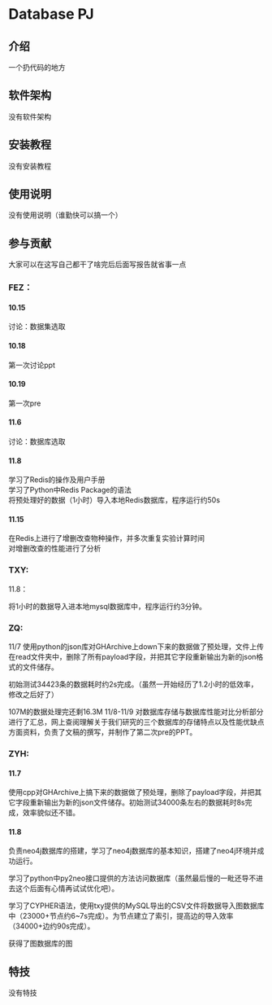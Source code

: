 # Database PJ

## 介绍
一个扔代码的地方

## 软件架构
没有软件架构

## 安装教程
没有安装教程

## 使用说明
没有使用说明（谁勤快可以搞一个）

## 参与贡献
大家可以在这写自己都干了啥完后后面写报告就省事一点

### FEZ：
#### 10.15
讨论：数据集选取
#### 10.18
第一次讨论ppt
#### 10.19
第一次pre
#### 11.6
讨论：数据库选取
#### 11.8
学习了Redis的操作及用户手册  
学习了Python中Redis Package的语法  
将预处理好的数据（1小时）导入本地Redis数据库，程序运行约50s
#### 11.15
在Redis上进行了增删改查物种操作，并多次重复实验计算时间  
对增删改查的性能进行了分析

### TXY:

11.8：

将1小时的数据导入进本地mysql数据库中，程序运行约3分钟。

### ZQ:
11/7 使用python的json库对GHArchive上down下来的数据做了预处理，文件上传在read文件夹中，删除了所有payload字段，并把其它字段重新输出为新的json格式的文件储存。

初始测试34423条的数据耗时约2s完成。（虽然一开始经历了1.2小时的低效率，修改之后好了）

107M的数据处理完还剩16.3M
11/8-11/9 对数据库存储与数据库性能对比分析部分进行了汇总，网上查阅理解关于我们研究的三个数据库的存储特点以及性能优缺点方面资料，负责了文稿的撰写，并制作了第二次pre的PPT。

### ZYH:

#### 11.7 
使用cpp对GHArchive上搞下来的数据做了预处理，删除了payload字段，并把其它字段重新输出为新的json文件储存。初始测试34000条左右的数据耗时8s完成，效率貌似还不错。

#### 11.8 
负责neo4j数据库的搭建，学习了neo4j数据库的基本知识，搭建了neo4j环境并成功运行。

学习了python中py2neo接口提供的方法访问数据库（虽然最后慢的一毗还导不进去这个后面有心情再试试优化吧）。

学习了CYPHER语法，使用txy提供的MySQL导出的CSV文件将数据导入图数据库中（23000+节点约6~7s完成）。为节点建立了索引，提高边的导入效率（34000+边约90s完成）。

获得了图数据库的图

## 特技
没有特技
